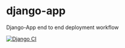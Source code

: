 # django-app
Django-App end to end deployment workflow

[![Django CI](https://github.com/mubarak-bunza/django-app/actions/workflows/ci.yml/badge.svg)](https://github.com/mubarak-bunza/django-app/actions/workflows/ci.yml)
